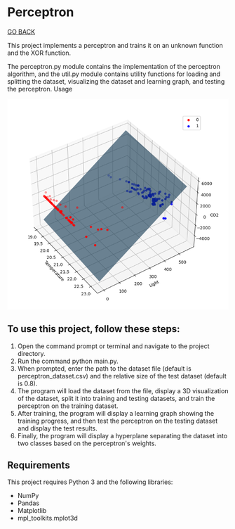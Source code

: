 # Perceptron

[GO BACK](https://github.com/0xMartin/UTB-FAI-programs)

This project implements a perceptron and trains it on an unknown function and the XOR function.

The perceptron.py module contains the implementation of the perceptron algorithm, and the util.py module contains utility functions for loading and splitting the dataset, visualizing the dataset and learning graph, and testing the perceptron.
Usage

<img src="./img/img1.png">

## To use this project, follow these steps:
1. Open the command prompt or terminal and navigate to the project directory.
1. Run the command python main.py.
1. When prompted, enter the path to the dataset file (default is perceptron_dataset.csv) and the relative size of the test dataset (default is 0.8).
1. The program will load the dataset from the file, display a 3D visualization of the dataset, split it into training and testing datasets, and train the perceptron on the training dataset.
1. After training, the program will display a learning graph showing the training progress, and then test the perceptron on the testing dataset and display the test results.
1. Finally, the program will display a hyperplane separating the dataset into two classes based on the perceptron's weights.

## Requirements

This project requires Python 3 and the following libraries:
* NumPy
* Pandas
* Matplotlib
* mpl_toolkits.mplot3d

